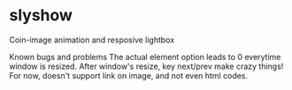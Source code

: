 slyshow
=======

Coin-image animation and resposive lightbox


Known bugs and problems
The actual element option leads to 0 everytime window is resized.
After window's resize, key next/prev make crazy things!
For now, doesn't support link on image, and not even html codes.